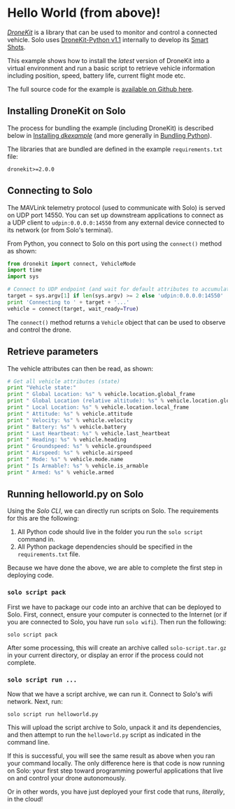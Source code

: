 # Hello World (from above)!

*[DroneKit](http://dronekit.io/)* is a library that can be used to monitor and control a connected vehicle. Solo uses [DroneKit-Python v1.1](http://python.dronekit.io/) internally to develop its [Smart Shots](concept-smartshot.html). 

This example shows how to install the *latest* version of DroneKit into a virtual environment and run a basic script to retrieve vehicle information including position, speed, battery life, current flight mode etc.

The full source code for the example is [available on Github here](https://github.com/3drobotics/solodevguide/tree/master/examples/dkexample).

## Installing DroneKit on Solo

The process for bundling the example (including DroneKit) is described below in [Installing _dkexample_](#installing-dkexample) (and more generally in [Bundling Python](advanced-python.html)). 

The libraries that are bundled are defined in the example `requirements.txt` file:

<div class="any-code"></div>

```
dronekit>=2.0.0
```


## Connecting to Solo

The MAVLink telemetry protocol (used to communicate with Solo) is served on UDP port 14550. You can set up downstream applications to connect as a UDP client to `udpin:0.0.0.0:14550` from any external device connected to its network (or from Solo's terminal).

From Python, you connect to Solo on this port using the `connect()` method as shown:

<div class="any-code"></div>

```py
from dronekit import connect, VehicleMode
import time
import sys

# Connect to UDP endpoint (and wait for default attributes to accumulate)
target = sys.argv[1] if len(sys.argv) >= 2 else 'udpin:0.0.0.0:14550'
print 'Connecting to ' + target + '...'
vehicle = connect(target, wait_ready=True)
```

The `connect()` method returns a `Vehicle` object that can be used to observe and control the drone.



## Retrieve parameters

The vehicle attributes can then be read, as shown:

<div class="any-code"></div>

```py
# Get all vehicle attributes (state)
print "Vehicle state:"
print " Global Location: %s" % vehicle.location.global_frame
print " Global Location (relative altitude): %s" % vehicle.location.global_relative_frame
print " Local Location: %s" % vehicle.location.local_frame
print " Attitude: %s" % vehicle.attitude
print " Velocity: %s" % vehicle.velocity
print " Battery: %s" % vehicle.battery
print " Last Heartbeat: %s" % vehicle.last_heartbeat
print " Heading: %s" % vehicle.heading
print " Groundspeed: %s" % vehicle.groundspeed
print " Airspeed: %s" % vehicle.airspeed
print " Mode: %s" % vehicle.mode.name
print " Is Armable?: %s" % vehicle.is_armable
print " Armed: %s" % vehicle.armed
```

## Running helloworld.py on Solo

Using the *Solo CLI*, we can directly run scripts on Solo. The requirements for this are the following:

1. All Python code should live in the folder you run the `solo script` command in.
1. All Python package dependencies should be specified in the `requirements.txt` file.

Because we have done the above, we are able to complete the first step in deploying code.

### `solo script pack`

First we have to package our code into an archive that can be deployed to Solo. First, connect, ensure your computer is connected to the Internet (or if you are connected to Solo, you have run `solo wifi`). Then run the following:

```
solo script pack
```

After some processing, this will create an archive called `solo-script.tar.gz` in your current directory, or display an error if the process could not complete.

### `solo script run ...`

Now that we have a script archive, we can run it. Connect to Solo's wifi network. Next, run:

```
solo script run helloworld.py
```

This will upload the script archive to Solo, unpack it and its dependencies, and then attempt to run the `helloworld.py` script as indicated in the command line.

If this is successful, you will see the same result as above when you ran your command locally. The only difference here is that code is now running on Solo: your first step toward programming powerful applications that live on and control your drone autonomously.

Or in other words, you have just deployed your first code that runs, *literally*, in the cloud!
